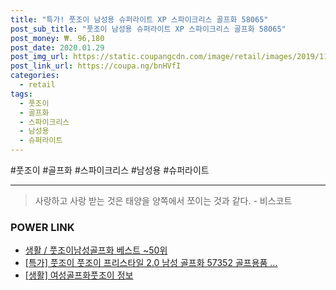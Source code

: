```yaml
--- 
title: "특가! 풋조이 남성용 슈퍼라이트 XP 스파이크리스 골프화 58065" 
post_sub_title: "풋조이 남성용 슈퍼라이트 XP 스파이크리스 골프화 58065" 
post_money: ₩. 96,180 
post_date: 2020.01.29 
post_img_url: https://static.coupangcdn.com/image/retail/images/2019/11/26/10/7/281479de-7727-473c-b82a-691eacddf68e.jpg 
post_link_url: https://coupa.ng/bnHVfI 
categories: 
  - retail 
tags: 
  - 풋조이 
  - 골프화 
  - 스파이크리스 
  - 남성용 
  - 슈퍼라이트 
--- 
```

  #풋조이 #골프화 #스파이크리스 #남성용 #슈퍼라이트 
<hr> 

> 사랑하고 사랑 받는 것은 태양을 양쪽에서 쪼이는 것과 같다. - 비스코트 


### POWER LINK

* <a href="https://blog.naver.com/santokki14/221789043952" target="_blank">생활 / 풋조이남성골프화 베스트 ~50위</a>
* <a href="https://blog.naver.com/an0733/221789062421" target="_blank">[특가] 풋조이 풋조이 프리스타일 2.0 남성 골프화 57352 골프용품 ...</a>
* <a href="https://blog.naver.com/santokki14/221767822647" target="_blank"> [생활] 여성골프화풋조이 정보 </a>
